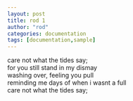 ```yaml
---
layout: post
title: rod 1
author: "rod"
categories: documentation
tags: [documentation,sample]
---
```


care not what the tides say;  
for you still stand in my dismay  
washing over, feeling you pull  
reminding me days of when i wasnt a full  
care not what the tides say;  
